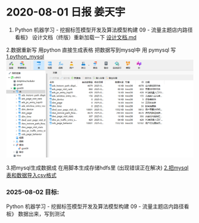 
# 2020-08-01 日报   姜天宇

1. Python 机器学习 - 挖掘标签模型开发及算法模型构建 09 - 流量主题店内路径看板》 设计文档（终版）重新加载一下
[设计文档.md](../gongdan/09%E6%96%B0/%E8%AE%BE%E8%AE%A1%E6%96%87%E6%A1%A3.md)


2.数据重新写 用python 直接生成表格  把数据写到mysql中
用 pymysql 写
[1.python_mysql](../gongdan/09%E6%96%B0/09/1.python_mysql)
![img_2.png](img_2.png)


3.把mysql生成数据成 在用脚本生成存储hdfs里 (出现错误正在解决)
[2.把mysql表和数据导入csv格式](../gongdan/09%E6%96%B0/09/2.%E6%8A%8Amysql%E8%A1%A8%E5%92%8C%E6%95%B0%E6%8D%AE%E5%AF%BC%E5%85%A5csv%E6%A0%BC%E5%BC%8F)

### 2025-08-02 目标:
Python 机器学习 - 挖掘标签模型开发及算法模型构建 09 - 流量主题店内路径看板》 
数据出来，写到测试